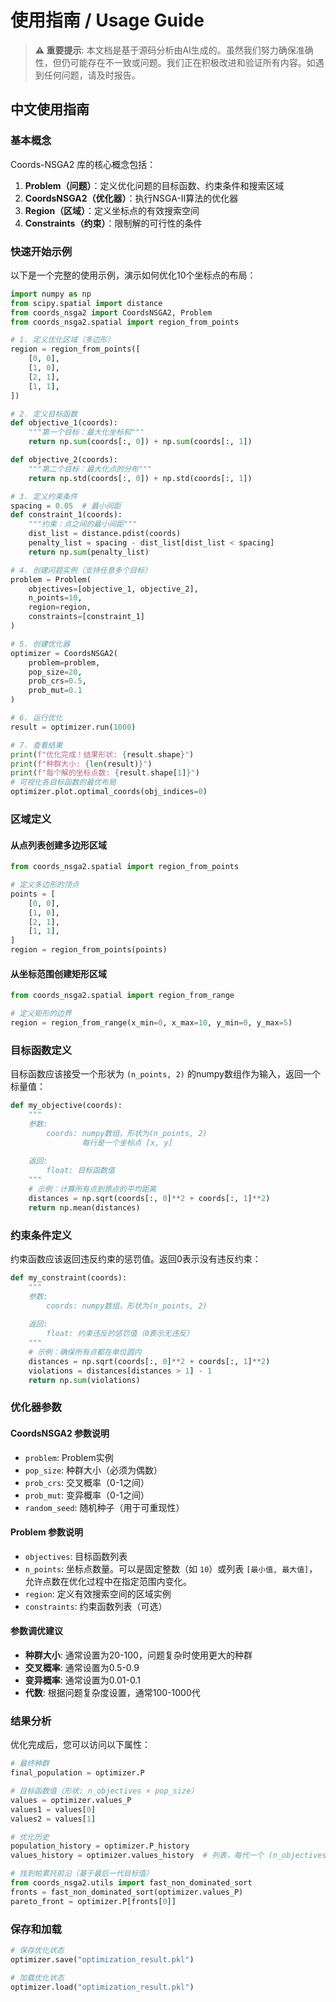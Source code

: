 # 使用指南 / Usage Guide

> **⚠️ 重要提示**: 本文档是基于源码分析由AI生成的。虽然我们努力确保准确性，但仍可能存在不一致或问题。我们正在积极改进和验证所有内容。如遇到任何问题，请及时报告。

## 中文使用指南

### 基本概念

Coords-NSGA2 库的核心概念包括：

1. **Problem（问题）**：定义优化问题的目标函数、约束条件和搜索区域
2. **CoordsNSGA2（优化器）**：执行NSGA-II算法的优化器
3. **Region（区域）**：定义坐标点的有效搜索空间
4. **Constraints（约束）**：限制解的可行性的条件

### 快速开始示例

以下是一个完整的使用示例，演示如何优化10个坐标点的布局：

```python
import numpy as np
from scipy.spatial import distance
from coords_nsga2 import CoordsNSGA2, Problem
from coords_nsga2.spatial import region_from_points

# 1. 定义优化区域（多边形）
region = region_from_points([
    [0, 0],
    [1, 0],
    [2, 1],
    [1, 1],
])

# 2. 定义目标函数
def objective_1(coords):
    """第一个目标：最大化坐标和"""
    return np.sum(coords[:, 0]) + np.sum(coords[:, 1])

def objective_2(coords):
    """第二个目标：最大化点的分布"""
    return np.std(coords[:, 0]) + np.std(coords[:, 1])

# 3. 定义约束条件
spacing = 0.05  # 最小间距
def constraint_1(coords):
    """约束：点之间的最小间距"""
    dist_list = distance.pdist(coords)
    penalty_list = spacing - dist_list[dist_list < spacing]
    return np.sum(penalty_list)

# 4. 创建问题实例（支持任意多个目标）
problem = Problem(
    objectives=[objective_1, objective_2],
    n_points=10,
    region=region,
    constraints=[constraint_1]
)

# 5. 创建优化器
optimizer = CoordsNSGA2(
    problem=problem,
    pop_size=20,
    prob_crs=0.5,
    prob_mut=0.1
)

# 6. 运行优化
result = optimizer.run(1000)

# 7. 查看结果
print(f"优化完成！结果形状: {result.shape}")
print(f"种群大小: {len(result)}")
print(f"每个解的坐标点数: {result.shape[1]}")
# 可视化各目标函数的最优布局
optimizer.plot.optimal_coords(obj_indices=0)
```

### 区域定义

#### 从点列表创建多边形区域

```python
from coords_nsga2.spatial import region_from_points

# 定义多边形的顶点
points = [
    [0, 0],
    [1, 0],
    [2, 1],
    [1, 1],
]
region = region_from_points(points)
```

#### 从坐标范围创建矩形区域

```python
from coords_nsga2.spatial import region_from_range

# 定义矩形的边界
region = region_from_range(x_min=0, x_max=10, y_min=0, y_max=5)
```

### 目标函数定义

目标函数应该接受一个形状为 `(n_points, 2)` 的numpy数组作为输入，返回一个标量值：

```python
def my_objective(coords):
    """
    参数:
        coords: numpy数组，形状为(n_points, 2)
                每行是一个坐标点 [x, y]
    
    返回:
        float: 目标函数值
    """
    # 示例：计算所有点到原点的平均距离
    distances = np.sqrt(coords[:, 0]**2 + coords[:, 1]**2)
    return np.mean(distances)
```

### 约束条件定义

约束函数应该返回违反约束的惩罚值。返回0表示没有违反约束：

```python
def my_constraint(coords):
    """
    参数:
        coords: numpy数组，形状为(n_points, 2)
    
    返回:
        float: 约束违反的惩罚值（0表示无违反）
    """
    # 示例：确保所有点都在单位圆内
    distances = np.sqrt(coords[:, 0]**2 + coords[:, 1]**2)
    violations = distances[distances > 1] - 1
    return np.sum(violations)
```

### 优化器参数

#### CoordsNSGA2 参数说明

- `problem`: Problem实例
- `pop_size`: 种群大小（必须为偶数）
- `prob_crs`: 交叉概率（0-1之间）
- `prob_mut`: 变异概率（0-1之间）
- `random_seed`: 随机种子（用于可重现性）

#### Problem 参数说明

- `objectives`: 目标函数列表
- `n_points`: 坐标点数量。可以是固定整数（如 `10`）或列表 `[最小值, 最大值]`，允许点数在优化过程中在指定范围内变化。
- `region`: 定义有效搜索空间的区域实例
- `constraints`: 约束函数列表（可选）

#### 参数调优建议

- **种群大小**: 通常设置为20-100，问题复杂时使用更大的种群
- **交叉概率**: 通常设置为0.5-0.9
- **变异概率**: 通常设置为0.01-0.1
- **代数**: 根据问题复杂度设置，通常100-1000代

### 结果分析

优化完成后，您可以访问以下属性：

```python
# 最终种群
final_population = optimizer.P

# 目标函数值（形状: n_objectives × pop_size）
values = optimizer.values_P
values1 = values[0]
values2 = values[1]

# 优化历史
population_history = optimizer.P_history
values_history = optimizer.values_history  # 列表，每代一个 (n_objectives, pop_size) 数组

# 找到帕累托前沿（基于最后一代目标值）
from coords_nsga2.utils import fast_non_dominated_sort
fronts = fast_non_dominated_sort(optimizer.values_P)
pareto_front = optimizer.P[fronts[0]]
```

### 保存和加载

```python
# 保存优化状态
optimizer.save("optimization_result.pkl")

# 加载优化状态
optimizer.load("optimization_result.pkl")
```
